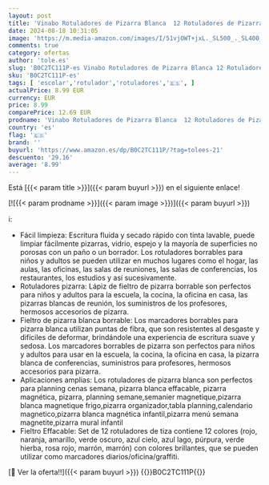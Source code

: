 ```yaml
---
layout: post
title: 'Vinabo Rotuladores de Pizarra Blanca  12 Rotuladores de Pizarra Blanca Borrable  para Suministro Escolar  Rotulador de Tiza Líquida en Seco  Punta cónica Fina  para Escribir Sobre Cristales  Vidrio'
date: 2024-08-18 10:31:05
image: 'https://m.media-amazon.com/images/I/51vjOWT+jxL._SL500_._SL400_.jpg'
comments: true
category: ofertas
author: 'tole.es'
slug: 'B0C2TC111P-es Vinabo Rotuladores de Pizarra Blanca 12 Rotuladores de...'
sku: 'B0C2TC111P-es'
tags: [ 'escolar','rotulador','rotuladores','🇪🇸', ]
actualPrice: 8.99 EUR
currency: EUR
price: 8.99
comparePrice: 12.69 EUR
prodname: 'Vinabo Rotuladores de Pizarra Blanca  12 Rotuladores de Pizarra Blanca Borrable  para Suministro Escolar  Rotulador de Tiza Líquida en Seco  Punta cónica Fina  para Escribir Sobre Cristales  Vidrio'
country: 'es'
flag: '🇪🇸'
brand: ''
buyurl: 'https://www.amazon.es/dp/B0C2TC111P/?tag=tolees-21'
descuento: '29.16'
average: '8.99'
---
```


Está [{{< param title >}}]({{< param buyurl >}}) en el siguiente enlace!

[![{{< param prodname >}}]({{< param image >}})]({{< param buyurl >}})

ℹ️:

- Fácil limpieza: Escritura fluida y secado rápido con tinta lavable, puede limpiar fácilmente pizarras, vidrio, espejo y la mayoría de superficies no porosas con un paño o un borrador. Los rotuladores borrables para niños y adultos se pueden utilizar en muchos lugares como el hogar, las aulas, las oficinas, las salas de reuniones, las salas de conferencias, los restaurantes, los estudios y así sucesivamente.
- Rotuladores pizarra: Lápiz de fieltro de pizarra borrable son perfectos para niños y adultos para la escuela, la cocina, la oficina en casa, las pizarras blancas de reunión, los suministros de los profesores, hermosos accesorios de pizarra.
- Fieltro de pizarra blanca borrable: Los marcadores borrables para pizarra blanca utilizan puntas de fibra, que son resistentes al desgaste y difíciles de deformar, brindándole una experiencia de escritura suave y sedosa. Los marcadores borrables de pizarra son perfectos para niños y adultos para usar en la escuela, la cocina, la oficina en casa, la pizarra blanca de conferencias, suministros para profesores, hermosos accesorios para pizarra.
- Aplicaciones amplias: Los rotuladores de pizarra blanca son perfectos para planning cenas semana, pizarra blanca effacable, pizarra magnética, pizarra, planning semane,semanier magnetique,pizarra blanca magnetique frigo,pizarra organizador,tabla planning,calendario magnetico,pizarra blanca magnética infantil,pizarra menú semana magnetite,pizarra mural infantil
- Fieltro Effacable: Set de 12 rotuladores de tiza contiene 12 colores (rojo, naranja, amarillo, verde oscuro, azul cielo, azul lago, púrpura, verde hierba, rosa rojo, marrón, marrón) con colores brillantes, que se pueden utilizar como marcadores diarios/oficina/graffiti.

[🛒 Ver la oferta!!]({{< param buyurl >}})
{{<world>}}B0C2TC111P{{</world>}}
